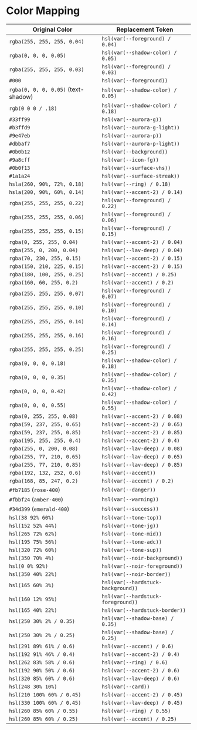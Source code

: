 # Color Mapping

| Original Color                      | Replacement Token                 |
| ----------------------------------- | --------------------------------- |
| `rgba(255, 255, 255, 0.04)`         | `hsl(var(--foreground) / 0.04)`   |
| `rgba(0, 0, 0, 0.05)`               | `hsl(var(--shadow-color) / 0.05)` |
| `rgba(255, 255, 255, 0.03)`         | `hsl(var(--foreground) / 0.03)`   |
| `#000`                              | `hsl(var(--foreground))`          |
| `rgba(0, 0, 0, 0.05)` (text-shadow) | `hsl(var(--shadow-color) / 0.05)` |
| `rgb(0 0 0 / .18)`                  | `hsl(var(--shadow-color) / 0.18)` |
| `#33ff99`                           | `hsl(var(--aurora-g))`            |
| `#b3ffd9`                           | `hsl(var(--aurora-g-light))`      |
| `#9e47eb`                           | `hsl(var(--aurora-p))`            |
| `#dbbaf7`                           | `hsl(var(--aurora-p-light))`      |
| `#0b0b12`                           | `hsl(var(--background))`          |
| `#9a8cff`                           | `hsl(var(--icon-fg))`             |
| `#0b0f13`                           | `hsl(var(--surface-vhs))`         |
| `#1a1a24`                           | `hsl(var(--surface-streak))`      |
| `hsla(260, 90%, 72%, 0.18)`         | `hsl(var(--ring) / 0.18)`         |
| `hsla(200, 90%, 60%, 0.14)`         | `hsl(var(--accent-2) / 0.14)`     |
| `rgba(255, 255, 255, 0.22)`         | `hsl(var(--foreground) / 0.22)`   |
| `rgba(255, 255, 255, 0.06)`         | `hsl(var(--foreground) / 0.06)`   |
| `rgba(255, 255, 255, 0.15)`         | `hsl(var(--foreground) / 0.15)`   |
| `rgba(0, 255, 255, 0.04)`           | `hsl(var(--accent-2) / 0.04)`     |
| `rgba(255, 0, 200, 0.04)`           | `hsl(var(--lav-deep) / 0.04)`     |
| `rgba(70, 230, 255, 0.15)`          | `hsl(var(--accent-2) / 0.15)`     |
| `rgba(150, 210, 225, 0.15)`         | `hsl(var(--accent-2) / 0.15)`     |
| `rgba(180, 100, 255, 0.25)`         | `hsl(var(--accent) / 0.25)`       |
| `rgba(160, 60, 255, 0.2)`           | `hsl(var(--accent) / 0.2)`        |
| `rgba(255, 255, 255, 0.07)`         | `hsl(var(--foreground) / 0.07)`   |
| `rgba(255, 255, 255, 0.10)`         | `hsl(var(--foreground) / 0.10)`   |
| `rgba(255, 255, 255, 0.14)`         | `hsl(var(--foreground) / 0.14)`   |
| `rgba(255, 255, 255, 0.16)`         | `hsl(var(--foreground) / 0.16)`   |
| `rgba(255, 255, 255, 0.25)`         | `hsl(var(--foreground) / 0.25)`   |
| `rgba(0, 0, 0, 0.18)`               | `hsl(var(--shadow-color) / 0.18)` |
| `rgba(0, 0, 0, 0.35)`               | `hsl(var(--shadow-color) / 0.35)` |
| `rgba(0, 0, 0, 0.42)`               | `hsl(var(--shadow-color) / 0.42)` |
| `rgba(0, 0, 0, 0.55)`               | `hsl(var(--shadow-color) / 0.55)` |
| `rgba(0, 255, 255, 0.08)`           | `hsl(var(--accent-2) / 0.08)`     |
| `rgba(59, 237, 255, 0.65)`          | `hsl(var(--accent-2) / 0.65)`     |
| `rgba(59, 237, 255, 0.85)`          | `hsl(var(--accent-2) / 0.85)`     |
| `rgba(195, 255, 255, 0.4)`          | `hsl(var(--accent-2) / 0.4)`      |
| `rgba(255, 0, 200, 0.08)`           | `hsl(var(--lav-deep) / 0.08)`     |
| `rgba(255, 77, 210, 0.65)`          | `hsl(var(--lav-deep) / 0.65)`     |
| `rgba(255, 77, 210, 0.85)`          | `hsl(var(--lav-deep) / 0.85)`     |
| `rgba(192, 132, 252, 0.6)`          | `hsl(var(--accent))`              |
| `rgba(168, 85, 247, 0.2)`           | `hsl(var(--accent) / 0.2)`        |
| `#fb7185` (`rose-400`)              | `hsl(var(--danger))`              |
| `#fbbf24` (`amber-400`)             | `hsl(var(--warning))`             |
| `#34d399` (`emerald-400`)           | `hsl(var(--success))`             |
| `hsl(38 92% 60%)`                   | `hsl(var(--tone-top))`            |
| `hsl(152 52% 44%)`                  | `hsl(var(--tone-jg))`             |
| `hsl(265 72% 62%)`                  | `hsl(var(--tone-mid))`            |
| `hsl(195 75% 56%)`                  | `hsl(var(--tone-adc))`            |
| `hsl(320 72% 60%)`                  | `hsl(var(--tone-sup))`            |
| `hsl(350 70% 4%)`                   | `hsl(var(--noir-background))`     |
| `hsl(0 0% 92%)`                     | `hsl(var(--noir-foreground))`     |
| `hsl(350 40% 22%)`                  | `hsl(var(--noir-border))`         |
| `hsl(165 60% 3%)`                   | `hsl(var(--hardstuck-background))` |
| `hsl(160 12% 95%)`                  | `hsl(var(--hardstuck-foreground))` |
| `hsl(165 40% 22%)`                  | `hsl(var(--hardstuck-border))`    |
| `hsl(250 30% 2% / 0.35)`            | `hsl(var(--shadow-base) / 0.35)`  |
| `hsl(250 30% 2% / 0.25)`            | `hsl(var(--shadow-base) / 0.25)`  |
| `hsl(291 89% 61% / 0.6)`            | `hsl(var(--accent) / 0.6)`        |
| `hsl(192 91% 46% / 0.4)`            | `hsl(var(--accent-2) / 0.4)`      |
| `hsl(262 83% 58% / 0.6)`            | `hsl(var(--ring) / 0.6)`          |
| `hsl(192 90% 50% / 0.6)`            | `hsl(var(--accent-2) / 0.6)`      |
| `hsl(320 85% 60% / 0.6)`            | `hsl(var(--lav-deep) / 0.6)`      |
| `hsl(248 30% 10%)`                  | `hsl(var(--card))`                |
| `hsl(210 100% 60% / 0.45)`          | `hsl(var(--accent-2) / 0.45)`     |
| `hsl(330 100% 60% / 0.45)`          | `hsl(var(--lav-deep) / 0.45)`     |
| `hsl(260 85% 60% / 0.55)`           | `hsl(var(--ring) / 0.55)`         |
| `hsl(260 85% 60% / 0.25)`           | `hsl(var(--accent) / 0.25)`       |
